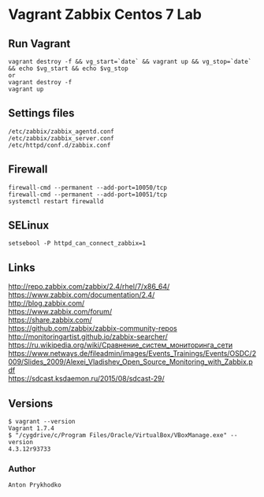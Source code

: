 Vagrant Zabbix Centos 7 Lab
===========================
Run Vagrant
-----------

    vagrant destroy -f && vg_start=`date` && vagrant up && vg_stop=`date` && echo $vg_start && echo $vg_stop  
    or  
    vagrant destroy -f  
    vagrant up

Settings files
--------------

    /etc/zabbix/zabbix_agentd.conf  
    /etc/zabbix/zabbix_server.conf  
    /etc/httpd/conf.d/zabbix.conf  


Firewall
--------

    firewall-cmd --permanent --add-port=10050/tcp  
    firewall-cmd --permanent --add-port=10051/tcp  
    systemctl restart firewalld

SELinux
-------

    setsebool -P httpd_can_connect_zabbix=1

Links
-------------

http://repo.zabbix.com/zabbix/2.4/rhel/7/x86_64/  
https://www.zabbix.com/documentation/2.4/  
http://blog.zabbix.com/  
https://www.zabbix.com/forum/  
https://share.zabbix.com/  
https://github.com/zabbix/zabbix-community-repos  
http://monitoringartist.github.io/zabbix-searcher/  
https://ru.wikipedia.org/wiki/Сравнение_систем_мониторинга_сети  
https://www.netways.de/fileadmin/images/Events_Trainings/Events/OSDC/2009/Slides_2009/Alexei_Vladishev_Open_Source_Monitoring_with_Zabbix.pdf  
https://sdcast.ksdaemon.ru/2015/08/sdcast-29/  

Versions
--------
    $ vagrant --version
    Vagrant 1.7.4
    $ "/cygdrive/c/Program Files/Oracle/VirtualBox/VBoxManage.exe" --version
    4.3.12r93733


### Author
	Anton Prykhodko
